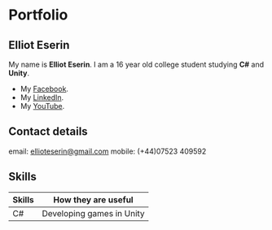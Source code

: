 # Portfolio
## Elliot Eserin

My name is **Elliot Eserin**. I am a 16 year old college student studying **C#** and **Unity**.

- My [Facebook](https://www.facebook.com).
- My [LinkedIn](https://www.LinkedIn.com).
- My [YouTube](https://www.YouTube.com).

## Contact details

email: ellioteserin@gmail.com
mobile: (+44)07523 409592 

## Skills

| Skills | How they are useful |
| ------ | ------------------- |
| C#     | Developing games in Unity |
